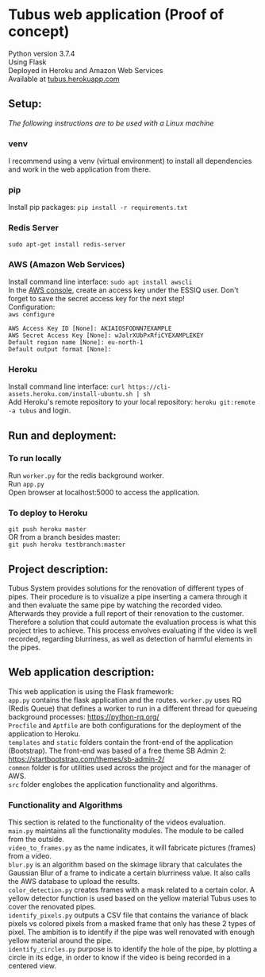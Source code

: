 Tubus web application (Proof of concept)
========================================

Python version 3.7.4  
Using Flask   
Deployed in Heroku and Amazon Web Services  
Available at [tubus.herokuapp.com](https://tubus.herokuapp.com/)

Setup:
----------------------
_The following instructions are to be used with a Linux machine_

### venv
I recommend using a venv (virtual environment) to install all dependencies and work in the web application from there.
### pip
Install pip packages: `pip install -r requirements.txt`  
### Redis Server
`sudo apt-get install redis-server`
### AWS (Amazon Web Services)
Install command line interface: `sudo apt install awscli`		
In the [AWS console](https://console.aws.amazon.com/iam/home?region=eu-north-1#/users), create an access key under the ESSIQ user. Don't forget to save the secret access key for the next step!		
Configuration: 		
`aws configure`	
```
AWS Access Key ID [None]: AKIAIOSFODNN7EXAMPLE
AWS Secret Access Key [None]: wJalrXUbPxRfiCYEXAMPLEKEY
Default region name [None]: eu-north-1
Default output format [None]:
```
### Heroku
Install command line interface: `curl https://cli-assets.heroku.com/install-ubuntu.sh | sh`  
Add Heroku's remote repository to your local repository: `heroku git:remote -a tubus` and login.

Run and deployment:
----------------------
### To run locally	   
Run `worker.py` for the redis background worker.		
Run `app.py`		
Open browser at localhost:5000 to access the application.
### To deploy to Heroku
`git push heroku master`	
OR from a branch besides master:	
`git push heroku testbranch:master`

Project description:
----------------------
Tubus System provides solutions for the renovation of different types of pipes.	
Their procedure is to visualize a pipe inserting a camera through it and then evaluate the same pipe by watching the recorded video.
Afterwards they provide a full report of their renovation to the customer.	
Therefore a solution that could automate the evaluation process is what this project tries to achieve. 
This process envolves evaluating if the video is well recorded, regarding blurriness, as well as detection of harmful elements in the pipes.


Web application description:
-------------------------------
This web application is using the Flask framework:		
`app.py` contains the flask application and the routes.	
`worker.py` uses RQ (Redis Queue) that defines a worker to run in a different thread for queueing background processes: https://python-rq.org/	
`Procfile` and `Aptfile` are both configurations for the deployment of the application to Heroku.	
`templates` and `static` folders contain the front-end of the application (Bootstrap). The front-end was based of a free theme SB Admin 2: https://startbootstrap.com/themes/sb-admin-2/	
`common` folder is for utilities used across the project and for the manager of AWS.	
`src` folder englobes the application functionality and algorithms.

### Functionality and Algorithms
This section is related to the functionality of the videos evaluation.	
`main.py` maintains all the functionality modules. The module to be called from the outside.	
`video_to_frames.py` as the name indicates, it will fabricate pictures (frames) from a video.	
`blur.py` is an algorithm based on the skimage library that calculates the Gaussian Blur of a frame to indicate a certain blurriness value. It also calls the AWS database to upload the results.	
`color_detection.py` creates frames with a mask related to a certain color. A yellow detector function is used based on the yellow material Tubus uses to cover the renovated pipes.	
`identify_pixels.py` outputs a CSV file that contains the variance of black pixels vs colored pixels from a masked frame that only has these 2 types of pixel. 
The ambition is to identify if the pipe was well renovated with enough yellow material around the pipe.		
`identify_circles.py` purpose is to identify the hole of the pipe, by plotting a circle in its edge, in order to know if the video is being recorded in a centered view.
